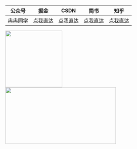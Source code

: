 |  公众号   | 掘金  |CSDN  |简书  |知乎   |
|  ----    | ----  | ---- | ---- | ---- |
| [冉冉同学]() | [点我直达](https://juejin.im/user/571c2e931ea493006d55e8c4)|[点我直达](https://blog.csdn.net/tanranran)|[点我直达](https://www.jianshu.com/u/21e4ef158480)|[点我直达](https://www.zhihu.com/people/tanranran)


<p>
<a href="javaScript:">
  <img height="180em" src="https://github-readme-stats.vercel.app/api?username=tanranran&count_private=true&show_icons=true&bg_color=50,9C27B0,F44336&title_color=FFEB3B&text_color=fff&icon_color=8BC34A"/>
  <img height="180em" width="350em" src="https://github-readme-stats-eight-theta.vercel.app/api/top-langs/?username=tanranran&langs_count=8&bg_color=50,9C27B0,F44336&title_color=FFEB3B&text_color=fff"/>
</a>
</p>

